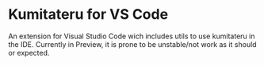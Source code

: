 # Kumitateru for VS Code
An extension for Visual Studio Code wich includes utils to use kumitateru in the IDE. Currently in Preview, it is prone to be unstable/not work as it should or expected.

